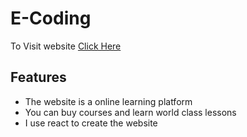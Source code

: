 # E-Coding

To Visit website [Click Here](https://e-coding-jibon71.netlify.app/)

## Features

- The website is a online learning platform
- You can buy courses and learn world class lessons
- I use react to create the website
